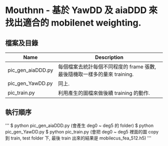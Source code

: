 # Mouthnn - 基於 YawDD 及 aiaDDD 來找出適合的 mobilenet weighting.


## 檔案及目錄

| Name | Description |
| ---- | -------- |
| pic_gen_aiaDDD.py | 每個檔案去統計每個不同程度的 frame 張數, 最後隨機取一樣多的量來 training. |
| pic_gen_YawDD.py | 同上. |
| pic_train.py | 利用產生的圖檔來做後續 training 的動作. |


## 執行順序
'''
$ python pic_gen_aiaDDD.py (會產生 deg0 ~ deg5 的 folder)
$ python pic_gen_YawDD.py
$ python pic_train.py (會把 deg0 ~ deg5 裡面的圖 copy 到 train, test folder 下, 最後 train 出來的結果是 mobilecus_fea_512.h5)
'''
